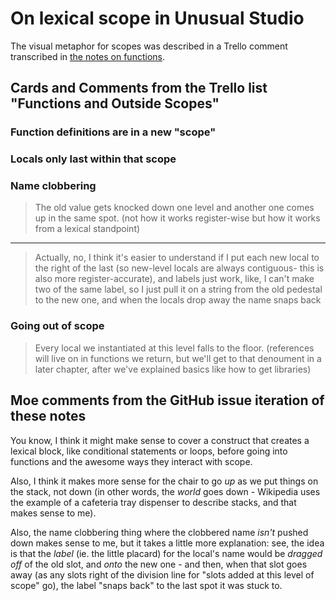 # On lexical scope in Unusual Studio

The visual metaphor for scopes was described in a Trello comment transcribed in [the notes on functions](f5af227c-b543-4601-8cf6-598c7362df92.md).

## Cards and Comments from the Trello list "Functions and Outside Scopes"

### Function definitions are in a new "scope"

### Locals only last within that scope

### Name clobbering

> The old value gets knocked down one level and another one comes up in the same spot. (not how it works register-wise but how it works from a lexical standpoint)

---

> Actually, no, I think it's easier to understand if I put each new local to the right of the last (so new-level locals are always contiguous- this is also more register-accurate), and labels just work, like, I can't make two of the same label, so I just pull it on a string from the old pedestal to the new one, and when the locals drop away the name snaps back

### Going out of scope

> Every local we instantiated at this level falls to the floor. (references will live on in functions we return, but we'll get to that denoument in a later chapter, after we've explained basics like how to get libraries)

## Moe comments from the GitHub issue iteration of these notes

You know, I think it might make sense to cover a construct that creates a lexical block, like conditional statements or loops, before going into functions and the awesome ways they interact with scope.

Also, I think it makes more sense for the chair to go *up* as we put things on the stack, not down (in other words, the *world* goes down - Wikipedia uses the example of a cafeteria tray dispenser to describe stacks, and that makes sense to me).

Also, the name clobbering thing where the clobbered name *isn't* pushed down makes sense to me, but it takes a little more explanation: see, the idea is that the *label* (ie. the little placard) for the local's name would be *dragged off* of the old slot, and *onto* the new one - and then, when that slot goes away (as any slots right of the division line for "slots added at this level of scope" go), the label "snaps back" to the last spot it was stuck to.
